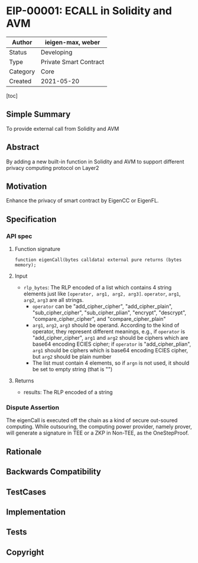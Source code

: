 # EIP-00001: ECALL in Solidity and AVM

| Author   | ieigen-max, weber      |
| -------- | ---------------------- |
| Status   | Developing             |
| Type     | Private Smart Contract |
| Category | Core                   |
| Created  | 2021-05-20             |

[toc]

## Simple Summary

To provide external call from Solidity and AVM

## Abstract

By adding a new built-in function in Solidity and AVM to support different privacy computing protocol on Layer2

## Motivation

Enhance the privacy of smart contract by EigenCC or EigenFL.

## Specification

### API spec
1. Function signature

   ```solidity
   function eigenCall(bytes calldata) external pure returns (bytes memory);
   ```

2. Input

   * `rlp_bytes`: The RLP encoded of a list which contains 4 string elements just like `[operator, arg1, arg2, arg3]`. `operator`, `arg1`, `arg2`, `arg3` are all strings.
     - `operator` can be "add_cipher_cipher", "add_cipher_plain", "sub_cipher_cipher", "sub_cipher_plian", "encrypt", "descrypt", "compare_cipher_cipher", and "compare_cipher_plain"
     - `arg1`, `arg2`, `arg3` should be operand. According to the kind of operator, they represent different meanings, e.g., if `operator` is "add_cipher_cipher", `arg1` and `arg2` should be ciphers which are base64 encoding ECIES cipher; if `operator` is "add_cipher_plian", `arg1` should be ciphers which is base64 encoding ECIES cipher, but `arg2` should be plain number
     - The list must contain 4 elements, so if `argn` is not used, it should be set to empty string (that is "")

3. Returns

   * results: The RLP encoded of a string

### Dispute Assertion
The eigenCall is executed off the chain as a kind of secure out-soured computing. While outsouring, the computing power provider, namely prover, will generate a signature in TEE or a ZKP in Non-TEE, 
as the OneStepProof.

## Rationale

## Backwards Compatibility

## TestCases

## Implementation

## Tests

## Copyright
